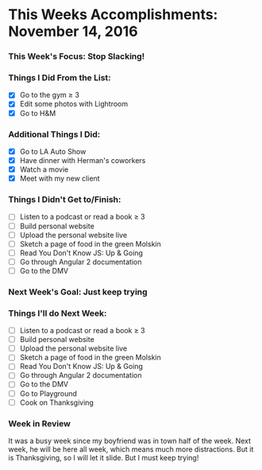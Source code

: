 # This Weeks Accomplishments: November 14, 2016

### This Week's Focus: Stop Slacking!

### Things I Did From the List:
- [x] Go to the gym ≥ 3
- [x] Edit some photos with Lightroom
- [x] Go to H&M

### Additional Things I Did:
- [x] Go to LA Auto Show
- [x] Have dinner with Herman's coworkers
- [x] Watch a movie
- [x] Meet with my new client

### Things I Didn't Get to/Finish:
- [ ] Listen to a podcast or read a book ≥ 3
- [ ] Build personal website
- [ ] Upload the personal website live
- [ ] Sketch a page of food in the green Molskin
- [ ] Read You Don't Know JS: Up & Going
- [ ] Go through Angular 2 documentation
- [ ] Go to the DMV

### Next Week's Goal: Just keep trying

### Things I'll do Next Week:
- [ ] Listen to a podcast or read a book ≥ 3
- [ ] Build personal website
- [ ] Upload the personal website live
- [ ] Sketch a page of food in the green Molskin
- [ ] Read You Don't Know JS: Up & Going
- [ ] Go through Angular 2 documentation
- [ ] Go to the DMV
- [ ] Go to Playground
- [ ] Cook on Thanksgiving

### Week in Review
It was a busy week since my boyfriend was in town half of the week. Next week, 
he will be here all week, which means much more distractions. But it is Thanksgiving, 
so I will let it slide. But I must keep trying!